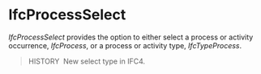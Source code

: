 # IfcProcessSelect

_IfcProcessSelect_ provides the option to either select a process or activity occurrence, _IfcProcess_, or a process or activity type, _IfcTypeProcess_.
<!-- end of short definition -->

> HISTORY  New select type in IFC4.


